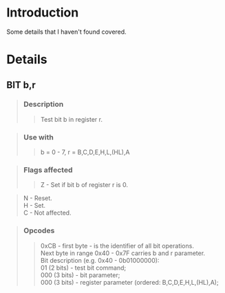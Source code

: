 # Introduction #

Some details that I haven't found covered.


# Details #

## BIT b,r ##
> ### Description ###
> > Test bit b in register r.

> ### Use with ###
> > b = 0 - 7, r = B,C,D,E,H,L,(HL),A

> ### Flags affected ###
> > Z - Set if bit b of register r is 0.<br>
<blockquote>N - Reset.<br>
H - Set.<br>
C - Not affected.<br>
</blockquote><blockquote><h3>Opcodes</h3>
<blockquote>0xCB - first byte - is the identifier of all bit operations. <br>
Next byte in range 0x40 - 0x7F carries b and r parameter.<br>
Bit description (e.g. 0x40 - 0b01000000):<br>
01 (2 bits) - test bit command;<br>
000 (3 bits) - bit parameter;<br>
000 (3 bits) - register parameter (ordered: B,C,D,E,H,L,(HL),A); <br>